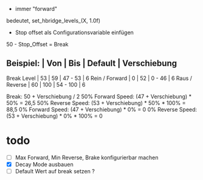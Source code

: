 - immer "forward"


bedeutet, set_hbridge_levels_(X, 1.0f)


- Stop offset als Configurationsvariable einfügen

50 - Stop_Offset = Break


Beispiel:
               | Von | Bis | Default  | Verschiebung
------------------------------------------------
Break Level    |  53 |  59 | 47 -  53 | 6
Rein / Forward |   0 |  52 |  0 -  46 | 6
Raus / Reverse |  60 | 100 | 54 - 100 | 6


Break: 50 + Verschiebung / 2
50% Forward Speed: (47 + Verschiebung) * 50% = 26,5
50% Reverse Speed: (53 + Verschiebung) * 50% * 100% = 88,5
0% Forward Speed: (47 + Verschiebung) * 0% = 0
0% Reverse Speed: (53 + Verschiebung) * 0% * 100% = 0



# todo
- [ ] Max Forward, Min Reverse, Brake konfigurierbar machen
- [x] Decay Mode ausbauen
- [ ] Default Wert auf break setzen ?